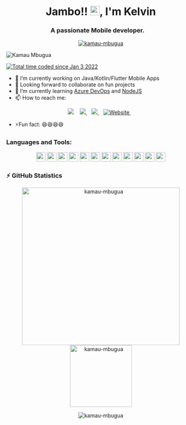 <h1 align="center">Jambo!! <img src="https://media.giphy.com/media/hvRJCLFzcasrR4ia7z/giphy.gif" width="25px">, I'm Kelvin</h1>
<h3 align="center">A passionate Mobile developer. <img src="https://image.flaticon.com/icons/svg/630/630611.svg" width="14"/> </h3>
<p align="center"> <a href="https://github.com/ryo-ma/github-profile-trophy"><img src="https://github-profile-trophy.vercel.app/?username=kamau-mbugua" alt="kamau-mbugua" /></a> </p>
<p align="left"> <img src="https://komarev.com/ghpvc/?username=kamau-mbugua" alt="Kamau Mbugua" /> </p>

<a href="https://wakatime.com/@679b25b4-7f3e-48b7-b72c-361b3df1a07d"><img src="https://wakatime.com/badge/user/679b25b4-7f3e-48b7-b72c-361b3df1a07d.svg" alt="Total time coded since Jan 3 2022" /></a>

- 🔭 I’m currently working on Java/Kotlin/Flutter Mobile Apps
- 👯 Looking forward to collaborate on fun projects
- 🌱 I’m currently learning [Azure DevOps](https://azure.microsoft.com/en-us/services/devops/)  and [NodeJS](https://nodejs.org/en/) 
- 📫 How to reach me:
<p align="center"
<a href="https://twitter.com/mbuguakamau_">
    <img src="https://img.shields.io/badge/Twitter-1DA1F2?style=for-the-badge&logo=twitter&logoColor=white" />    
  </a>&nbsp;&nbsp;
 <a href="https://linkedin.com/in/kamau-mbugua-765a20141/">
    <img src="https://img.shields.io/badge/linkedin-%230077B5.svg?&style=for-the-badge&logo=linkedin&logoColor=white" />
  </a>&nbsp;&nbsp;
  <a href="kelvinkamaumbugua@gmail.com">
    <img src="https://img.shields.io/badge/Gmail-D14836?style=for-the-badge&logo=gmail&logoColor=white" />
  </a>&nbsp;&nbsp;
   <a href="https://kamau-mbugua.github.io/">
  <img alt="Website" src="https://img.shields.io/website?down_color=lightgrey&down_message=offline&style=for-the-badge&up_color=blue&up_message=online&url=https%3A%2F%2Fkamau-mbugua.github.io%2F" />
    </a>&nbsp;&nbsp;
 </p>
 
- ⚡Fun fact: 😄😄😄😄

### Languages and Tools:

<p align="center">
<img src="https://img.shields.io/badge/Kotlin-0095D5?&style=for-the-badge&logo=kotlin&logoColor=white" height="25"/>
<img src="https://img.shields.io/badge/Java-ED8B00?style=for-the-badge&logo=java&logoColor=white" height="25"/>
<img src="https://img.shields.io/badge/firebase-ffca28?style=for-the-badge&logo=firebase&logoColor=white" height="25"/>
<img src="https://img.shields.io/badge/Git-F05032?style=for-the-badge&logo=git&logoColor=white" height="25"/>
<img src="https://img.shields.io/badge/Postman-FF6C37?style=for-the-badge&logo=Postman&logoColor=white" height="25"/>
<img src="https://img.shields.io/badge/Google_Cloud-4285F4?style=for-the-badge&logo=google-cloud&logoColor=white" height="25"/>
<img src="https://img.shields.io/badge/mysql-4479A1.svg?&style=for-the-badge&logo=mysql&logoColor=white" height="25"/>
<img src="https://img.shields.io/badge/xampp-FB7A24.svg?&style=for-the-badge&logo=xampp&logoColor=white" height="25"/>
<img src="https://img.shields.io/badge/Visual_Studio_Code-0078D4?style=for-the-badge&logo=visual%20studio%20code&logoColor=white" height="25"/>
<img src="https://img.shields.io/badge/Microsoft_Azure-0089D6?style=for-the-badge&logo=microsoft-azure&logoColor=white" height="25"/>
<img src="https://img.shields.io/badge/sqlite-7CBEE4.svg?&style=for-the-badge&logo=sqlite&logoColor=white" height="25"/>
<img src="https://img.shields.io/badge/Android-3DDC84?style=for-the-badge&logo=android&logoColor=white" height="25"/>
</p>

### ⚡ GitHub Statistics

<p align="center"> 
    <img src="https://github-readme-stats.vercel.app/api?username=kamau-mbugua&count_private=true&show_icons=true&theme=buefy" alt="kamau-mbugua" width="420"/> 
    <img src="https://github-readme-stats.vercel.app/api/top-langs/?username=kamau-mbugua&hide=jupyter%20notebook&langs_count=8&layout=compact&theme=buefy" alt="kamau-mbugua" height="165" />
 </p>
 
 <p align="center"><img align="center" src="https://github-readme-streak-stats.herokuapp.com/?user=kamau-mbugua&" alt="kamau-mbugua" /></p>


<!--
**kamau-mbugua/kamau-mbugua** is a ✨ _special_ ✨ repository because its `README.md` (this file) appears on your GitHub profile.

Here are some ideas to get you started:

- 🔭 I’m currently working on ...
- 🌱 I’m currently learning ...
- 👯 I’m looking to collaborate on ...
- 🤔 I’m looking for help with ...
- 💬 Ask me about ...
- 📫 How to reach me:
- 
- 😄 Pronouns: ...
- ⚡ Fun fact: ...
-->
